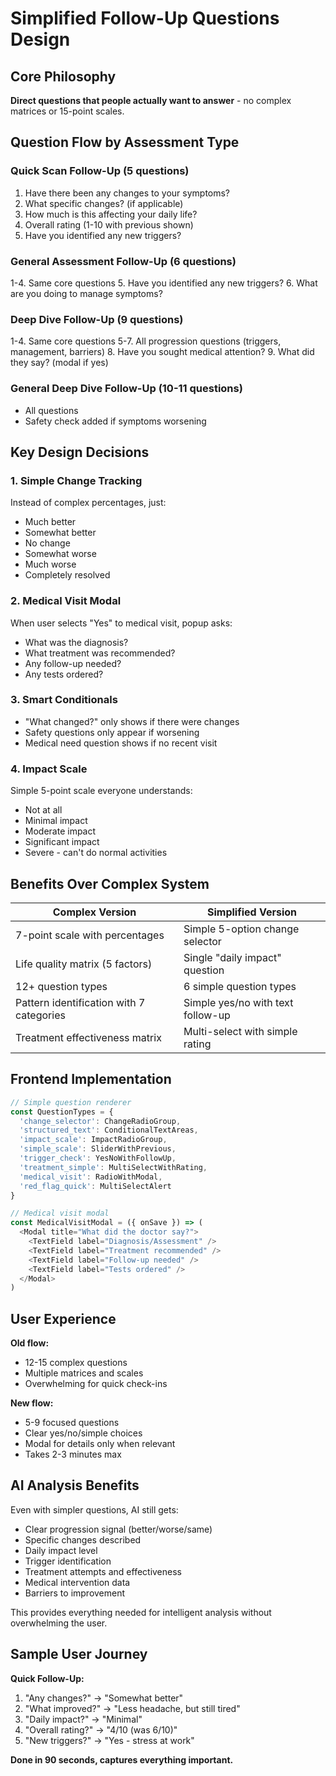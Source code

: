 # Simplified Follow-Up Questions Design

## Core Philosophy
**Direct questions that people actually want to answer** - no complex matrices or 15-point scales.

## Question Flow by Assessment Type

### Quick Scan Follow-Up (5 questions)
1. Have there been any changes to your symptoms?
2. What specific changes? (if applicable)
3. How much is this affecting your daily life?
4. Overall rating (1-10 with previous shown)
5. Have you identified any new triggers?

### General Assessment Follow-Up (6 questions)
1-4. Same core questions
5. Have you identified any new triggers?
6. What are you doing to manage symptoms?

### Deep Dive Follow-Up (9 questions)
1-4. Same core questions
5-7. All progression questions (triggers, management, barriers)
8. Have you sought medical attention?
9. What did they say? (modal if yes)

### General Deep Dive Follow-Up (10-11 questions)
- All questions
- Safety check added if symptoms worsening

## Key Design Decisions

### 1. Simple Change Tracking
Instead of complex percentages, just:
- Much better
- Somewhat better  
- No change
- Somewhat worse
- Much worse
- Completely resolved

### 2. Medical Visit Modal
When user selects "Yes" to medical visit, popup asks:
- What was the diagnosis?
- What treatment was recommended?
- Any follow-up needed?
- Any tests ordered?

### 3. Smart Conditionals
- "What changed?" only shows if there were changes
- Safety questions only appear if worsening
- Medical need question shows if no recent visit

### 4. Impact Scale
Simple 5-point scale everyone understands:
- Not at all
- Minimal impact
- Moderate impact
- Significant impact
- Severe - can't do normal activities

## Benefits Over Complex System

| Complex Version | Simplified Version |
|-----------------|-------------------|
| 7-point scale with percentages | Simple 5-option change selector |
| Life quality matrix (5 factors) | Single "daily impact" question |
| 12+ question types | 6 simple question types |
| Pattern identification with 7 categories | Simple yes/no with text follow-up |
| Treatment effectiveness matrix | Multi-select with simple rating |

## Frontend Implementation

```typescript
// Simple question renderer
const QuestionTypes = {
  'change_selector': ChangeRadioGroup,
  'structured_text': ConditionalTextAreas,
  'impact_scale': ImpactRadioGroup,
  'simple_scale': SliderWithPrevious,
  'trigger_check': YesNoWithFollowUp,
  'treatment_simple': MultiSelectWithRating,
  'medical_visit': RadioWithModal,
  'red_flag_quick': MultiSelectAlert
}

// Medical visit modal
const MedicalVisitModal = ({ onSave }) => (
  <Modal title="What did the doctor say?">
    <TextField label="Diagnosis/Assessment" />
    <TextField label="Treatment recommended" />
    <TextField label="Follow-up needed" />
    <TextField label="Tests ordered" />
  </Modal>
)
```

## User Experience

**Old flow:**
- 12-15 complex questions
- Multiple matrices and scales
- Overwhelming for quick check-ins

**New flow:**
- 5-9 focused questions
- Clear yes/no/simple choices
- Modal for details only when relevant
- Takes 2-3 minutes max

## AI Analysis Benefits

Even with simpler questions, AI still gets:
- Clear progression signal (better/worse/same)
- Specific changes described
- Daily impact level
- Trigger identification
- Treatment attempts and effectiveness
- Medical intervention data
- Barriers to improvement

This provides everything needed for intelligent analysis without overwhelming the user.

## Sample User Journey

**Quick Follow-Up:**
1. "Any changes?" → "Somewhat better"
2. "What improved?" → "Less headache, but still tired"
3. "Daily impact?" → "Minimal"
4. "Overall rating?" → "4/10 (was 6/10)"
5. "New triggers?" → "Yes - stress at work"

**Done in 90 seconds, captures everything important.**